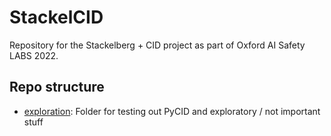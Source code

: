 # StackelCID
Repository for the Stackelberg + CID project as part of Oxford AI Safety LABS 2022.

## Repo structure
- [exploration](./exploration/): Folder for testing out PyCID and exploratory / not  important stuff
